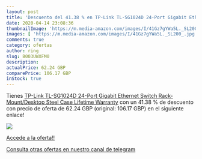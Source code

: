 ```yaml
---
layout: post
title: 'Descuento del 41.38 % en TP-Link TL-SG1024D 24-Port Gigabit Ether'
date: 2020-04-14 23:08:36
thumbnailImage: 'https://m.media-amazon.com/images/I/41Gz7gYWa5L._SL200_.jpg'
images: [ 'https://m.media-amazon.com/images/I/41Gz7gYWa5L._SL200_.jpg' ]
comments: true
category: ofertas
author: ring
slug: B003UWXFM0
description:
actualPrice: 62.24 GBP
comparePrice: 106.17 GBP
inStock: true
---
```


Tienes [TP-Link TL-SG1024D 24-Port Gigabit Ethernet Switch  Rack-Mount/Desktop  Steel Case  Lifetime Warranty](https://www.amazon.com/dp/B003UWXFM0/?tag=redken08-20) con un 41.38 % de descuento con precio de oferta de 62.24 GBP (original: 106.17 GBP) en el siguiente enlace!

[![](https://m.media-amazon.com/images/I/41Gz7gYWa5L._SL200_.jpg)](https://www.amazon.com/dp/B003UWXFM0/?tag=redken08-20)

[Accede a la oferta!!](https://www.amazon.com/dp/B003UWXFM0/?tag=redken08-20)

[Consulta otras ofertas en nuestro canal de telegram](https://t.me/s/ofertas25)
